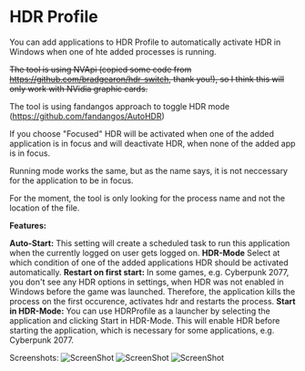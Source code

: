 # HDR Profile
 
You can add applications to HDR Profile to automatically activate HDR in Windows when one of hte added processes is running.

~~The tool is using NVApi (copied some code from https://github.com/bradgearon/hdr-switch, thank you!), so I think this will only work with NVidia graphic cards.~~

The tool is using fandangos approach to toggle HDR mode (https://github.com/fandangos/AutoHDR)

If you choose "Focused" HDR will be activated when one of the added application is in focus and will deactivate HDR, when none of the added app is in focus.

Running mode works the same, but as the name says, it is not neccessary for the application to be in focus.

For the moment, the tool is only looking for the process name and not the location of the file.

**Features:**

**Auto-Start:** This setting will create a scheduled task to run this application when the currently logged on user gets logged on.
**HDR-Mode** Select at which condition of one of the added applications HDR should be activated automatically.
**Restart on first start:** In some games, e.g. Cyberpunk 2077,  you don't see any HDR options in settings, when HDR was not enabled in Windows before the game was launched. Therefore, the application kills the process on the first occurence, activates hdr and restarts the process.
**Start in HDR-Mode:** You can use HDRProfile as a launcher by selecting the application and clicking Start in HDR-Mode. This will enable HDR before starting the application, which is necessary for some applications, e.g. Cyberpunk 2077.

Screenshots:
![ScreenShot](https://raw.github.com/Codectory/HDR-Profile/main/Screenshots/Status_1-5-0.png)
![ScreenShot](https://raw.github.com/Codectory/HDR-Profile/main/Screenshots/Applications_1-5-0.png)
![ScreenShot](https://raw.github.com/Codectory/HDR-Profile/main/Screenshots/Settings_1-5-0.png)
